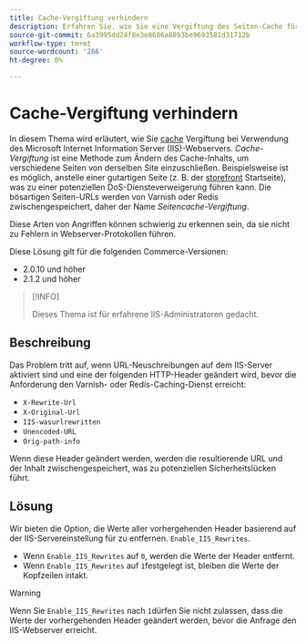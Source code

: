 ```yaml
---
title: Cache-Vergiftung verhindern
description: Erfahren Sie, wie Sie eine Vergiftung des Seiten-Cache für Ihre Commerce-Storefront verhindern können.
source-git-commit: 6a3995dd24f8e3e8686a8893be9693581d31712b
workflow-type: tm+mt
source-wordcount: '266'
ht-degree: 0%

---
```



# Cache-Vergiftung verhindern

In diesem Thema wird erläutert, wie Sie [cache](https://glossary.magento.com/cache) Vergiftung bei Verwendung des Microsoft Internet Information Server (IIS)-Webservers. _Cache-Vergiftung_ ist eine Methode zum Ändern des Cache-Inhalts, um verschiedene Seiten von derselben Site einzuschließen. Beispielsweise ist es möglich, anstelle einer gutartigen Seite (z. B. der [storefront](https://glossary.magento.com/storefront) Startseite), was zu einer potenziellen DoS-Diensteverweigerung führen kann. Die bösartigen Seiten-URLs werden von Varnish oder Redis zwischengespeichert, daher der Name _Seitencache-Vergiftung_.

Diese Arten von Angriffen können schwierig zu erkennen sein, da sie nicht zu Fehlern in Webserver-Protokollen führen.

Diese Lösung gilt für die folgenden Commerce-Versionen:

- 2.0.10 und höher
- 2.1.2 und höher

>[!INFO]
>
>Dieses Thema ist für erfahrene IIS-Administratoren gedacht.

## Beschreibung

Das Problem tritt auf, wenn URL-Neuschreibungen auf dem IIS-Server aktiviert sind und eine der folgenden HTTP-Header geändert wird, bevor die Anforderung den Varnish- oder Redis-Caching-Dienst erreicht:

- `X-Rewrite-Url`
- `X-Original-Url`
- `IIS-wasurlrewritten`
- `Unencoded-URL`
- `Orig-path-info`

Wenn diese Header geändert werden, werden die resultierende URL und der Inhalt zwischengespeichert, was zu potenziellen Sicherheitslücken führt.

## Lösung

Wir bieten die Option, die Werte aller vorhergehenden Header basierend auf der IIS-Servereinstellung für zu entfernen. `Enable_IIS_Rewrites`.

- Wenn `Enable_IIS_Rewrites` auf `0`, werden die Werte der Header entfernt.
- Wenn `Enable_IIS_Rewrites` auf `1`festgelegt ist, bleiben die Werte der Kopfzeilen intakt.

>[!WARNING]
>
>Wenn Sie `Enable_IIS_Rewrites` nach `1`dürfen Sie nicht zulassen, dass die Werte der vorhergehenden Header geändert werden, bevor die Anfrage den IIS-Webserver erreicht.
